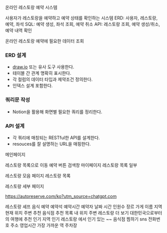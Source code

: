 온라인 레스토랑 예약 시스템

사용자가 레스토랑을 예약하고 예약 상태를 확인하는 시스템
ERD: 사용자, 레스토랑, 예약, 좌석
SQL: 예약 생성, 좌석 조회, 예약 취소
API: 레스토랑 조회, 예약 생성/취소, 예약 내역 확인




온라인 레스토랑 예약에 필요한 데이터 조회

### ERD 설계

- [draw.io](http://draw.io) 또는 유사 도구 사용한다.
- 테이블 간 관계 명확히 표시한다.
- 각 컬럼의 데이터 타입과 제약조건 정의한다.
- 인덱스 설계 포함한다.
### 쿼리문 작성

- Notion을 활용해 화면별 필요한 쿼리를 정리한다.

### API 설계

- 각 쿼리에 매칭되는 RESTful한 API를 설계한다.
- resouces를 잘 설명하는 URL을 매핑한다.


메인페이지

레스토랑 목록으로 이동
예약 버튼
검색창
마이페이지
레스토랑 목록 일부


레스토랑 모음 페이지
레스토랑 목록

레스토랑 세부 페이지

https://autoreserve.com/ko?utm_source=chatgpt.com

레스토랑
셰프
음식
예약
예약석
예약시간
예약자
날짜
시간
인원수
장르
가게 이름
지역
현재 위치 주변
추천 음식점
추천 목록
내 위치 주변 레스토랑 더 보기
대한민국으로부터의 여행에 추천
인기 지역
인기 레스토랑
에서 인기 있는 ~~ 음식점
찜하기
sns
전화번호
주소
영업시간
가장 가까운 역
주차장